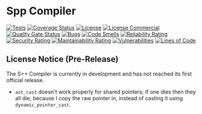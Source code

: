 # Spp Compiler

[![Tests](https://img.shields.io/badge/Tests-1031-green?logo=pytest&logoColor=ffffff)]()
[![Coverage Status](https://img.shields.io/badge/Test%20Coverage-93.50%25%20(964/1031)-cactus?logo=pytest&logoColor=ffffff)]()
[![License](https://img.shields.io/badge/Liscence-S++-orange)](https://github.com/SamG101-Developer/spp/blob/master/LICENSE.md)
[![License Commercial](https://img.shields.io/badge/Liscence-S++%20Commercial-red)](https://github.com/SamG101-Developer/spp/blob/master/LICENSE.md)
[![Quality Gate Status](https://sonarcloud.io/api/project_badges/measure?project=SamG101-Developer_spp&metric=alert_status)](https://sonarcloud.io/summary/new_code?id=SamG101-Developer_spp)
[![Bugs](https://sonarcloud.io/api/project_badges/measure?project=SamG101-Developer_spp&metric=bugs)](https://sonarcloud.io/summary/new_code?id=SamG101-Developer_spp)
[![Code Smells](https://sonarcloud.io/api/project_badges/measure?project=SamG101-Developer_spp&metric=code_smells)](https://sonarcloud.io/summary/new_code?id=SamG101-Developer_spp)
[![Reliability Rating](https://sonarcloud.io/api/project_badges/measure?project=SamG101-Developer_spp&metric=reliability_rating)](https://sonarcloud.io/summary/new_code?id=SamG101-Developer_spp)
[![Security Rating](https://sonarcloud.io/api/project_badges/measure?project=SamG101-Developer_spp&metric=security_rating)](https://sonarcloud.io/summary/new_code?id=SamG101-Developer_spp)
[![Maintainability Rating](https://sonarcloud.io/api/project_badges/measure?project=SamG101-Developer_spp&metric=sqale_rating)](https://sonarcloud.io/summary/new_code?id=SamG101-Developer_spp)
[![Vulnerabilities](https://sonarcloud.io/api/project_badges/measure?project=SamG101-Developer_spp&metric=vulnerabilities)](https://sonarcloud.io/summary/new_code?id=SamG101-Developer_spp)
[![Lines of Code](https://sonarcloud.io/api/project_badges/measure?project=SamG101-Developer_spp&metric=ncloc)](https://sonarcloud.io/summary/new_code?id=SamG101-Developer_spp)

## License Notice (Pre-Release)

The S++ Compiler is currently in development and has not reached its first official release.

- `ast_cast` doesn't work properly for shared pointers; if one dies then they all die, because I copy the raw pointer
  in, instead of casting it using `dynamic_pointer_cast`.


